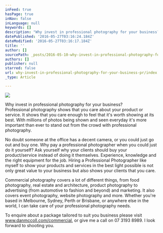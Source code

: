 ```yaml
---
inFeed: true
hasPage: true
inNav: false
inLanguage: null
keywords: []
description: "Why invest in professional photography for your business?   Professional photography shows that you care about your product or service. It shows that you care enough to feel that it's worth showing at its best. With millions of photos being shown and seen everyday it's more important than ever to stand out from the crowd with professional photography."
datePublished: '2016-05-27T03:16:24.184Z'
dateModified: '2016-05-27T03:16:17.184Z'
title: ''
author: []
sourcePath: _posts/2016-05-10-why-invest-in-professional-photography-for-your-business-pr.md
authors: []
publisher: null
starred: false
url: why-invest-in-professional-photography-for-your-business-pr/index.html
_type: Article

---
```

![](https://the-grid-user-content.s3-us-west-2.amazonaws.com/4073ecd9-2054-4221-ad87-ab8b6564970d.jpg)

Why invest in professional photography for your business?   
Professional photography shows that you care about your product or service. It shows that you care enough to feel that it's worth showing at its best. With millions of photos being shown and seen everyday it's more important than ever to stand out from the crowd with professional photography.

No doubt someone at the office has a decent camera, or you could just go out and buy one. Why pay a professional photographer when you could just do it yourself? Ask yourself why your clients should buy your product/service instead of doing it themselves. Experience, knowledge and the right equipment for the job. Hiring a Professional Photographer like myself to show your products and services in the best light possible is not only great value to your business but also shows your clients that you care.

Commercial photography covers a lot of different things, from food photography, real estate and architecture, product photography to advertising (from automotive to fashion and beyond) and marketing. It also covers event photography, website photography and more. Whether you're based in Melbourne, Sydney, Perth or Brisbane, or anywhere else in the world, I can take care of your professional photography needs.

To enquire about a package tailored to suit you business please visit www.danmccoll.com/commercial, or give me a call on 07 3193 8989\. I look forward to shooting you.